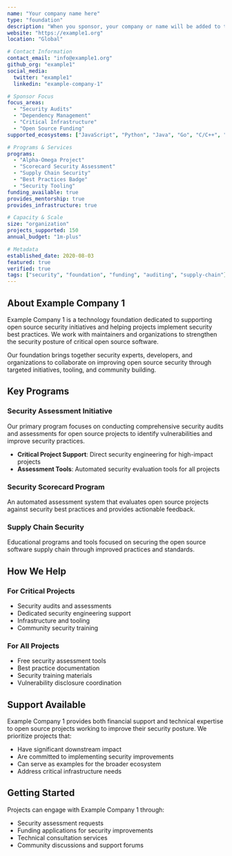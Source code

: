 ```yaml
---
name: "Your company name here"
type: "foundation"
description: "When you sponsor, your company or name will be added to the main page as a supporter of the open source ecosystem. Support open source sustainability and be recognized for your impact."
website: "https://example1.org"
location: "Global"

# Contact Information
contact_email: "info@example1.org"
github_org: "example1"
social_media:
  twitter: "example1"
  linkedin: "example-company-1"

# Sponsor Focus
focus_areas: 
  - "Security Audits"
  - "Dependency Management"
  - "Critical Infrastructure"
  - "Open Source Funding"
supported_ecosystems: ["JavaScript", "Python", "Java", "Go", "C/C++", "Rust"]

# Programs & Services
programs:
  - "Alpha-Omega Project"
  - "Scorecard Security Assessment"
  - "Supply Chain Security"
  - "Best Practices Badge"
  - "Security Tooling"
funding_available: true
provides_mentorship: true
provides_infrastructure: true

# Capacity & Scale
size: "organization"
projects_supported: 150
annual_budget: "1m-plus"

# Metadata
established_date: 2020-08-03
featured: true
verified: true
tags: ["security", "foundation", "funding", "auditing", "supply-chain"]
---
```


## About Example Company 1

Example Company 1 is a technology foundation dedicated to supporting open source security initiatives and helping projects implement security best practices. We work with maintainers and organizations to strengthen the security posture of critical open source software.

Our foundation brings together security experts, developers, and organizations to collaborate on improving open source security through targeted initiatives, tooling, and community building.

## Key Programs

### Security Assessment Initiative
Our primary program focuses on conducting comprehensive security audits and assessments for open source projects to identify vulnerabilities and improve security practices.

- **Critical Project Support**: Direct security engineering for high-impact projects
- **Assessment Tools**: Automated security evaluation tools for all projects

### Security Scorecard Program
An automated assessment system that evaluates open source projects against security best practices and provides actionable feedback.

### Supply Chain Security
Educational programs and tools focused on securing the open source software supply chain through improved practices and standards.

## How We Help

### For Critical Projects
- Security audits and assessments
- Dedicated security engineering support
- Infrastructure and tooling
- Community security training

### For All Projects
- Free security assessment tools
- Best practice documentation
- Security training materials
- Vulnerability disclosure coordination

## Support Available

Example Company 1 provides both financial support and technical expertise to open source projects working to improve their security posture. We prioritize projects that:

- Have significant downstream impact
- Are committed to implementing security improvements
- Can serve as examples for the broader ecosystem
- Address critical infrastructure needs

## Getting Started

Projects can engage with Example Company 1 through:
- Security assessment requests
- Funding applications for security improvements
- Technical consultation services
- Community discussions and support forums